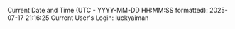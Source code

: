 Current Date and Time (UTC - YYYY-MM-DD HH:MM:SS formatted): 2025-07-17 21:16:25
Current User's Login: luckyaiman
